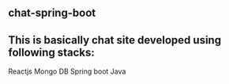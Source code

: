 ## chat-spring-boot

## This is basically chat site developed using following stacks:

 Reactjs
 Mongo DB
 Spring boot Java

